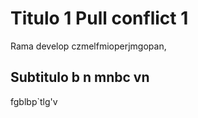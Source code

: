 # Titulo 1 Pull   conflict 1

Rama develop czmelfmioperjmgopan, 

## Subtitulo b n mnbc vn 
fgblbp`tlg'v 
